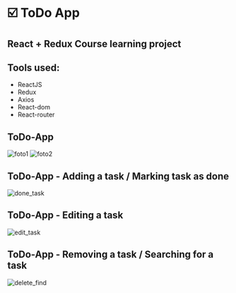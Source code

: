 # :ballot_box_with_check: ToDo App 

## React + Redux Course learning project

## Tools used:
- ReactJS
- Redux
- Axios
- React-dom
- React-router

## ToDo-App
![foto1](https://user-images.githubusercontent.com/81381511/213285877-ad2becdc-a770-4f4e-b76b-858f37fc597f.png)
![foto2](https://user-images.githubusercontent.com/81381511/213285901-c5634cba-9ea7-4f68-a58b-93b81da57e76.png)


## ToDo-App - Adding a task / Marking task as done
![done_task](https://user-images.githubusercontent.com/81381511/213285927-81da1e1f-e7f6-47ed-9b70-61ded1f45f0d.gif)


## ToDo-App - Editing a task
![edit_task](https://user-images.githubusercontent.com/81381511/213285979-73e7b52c-1aea-440e-83c9-0d634e8772b0.gif)


## ToDo-App - Removing a task / Searching for a task
![delete_find](https://user-images.githubusercontent.com/81381511/213286054-722582ed-c84a-4fdc-a68a-1621634a38ae.gif)
